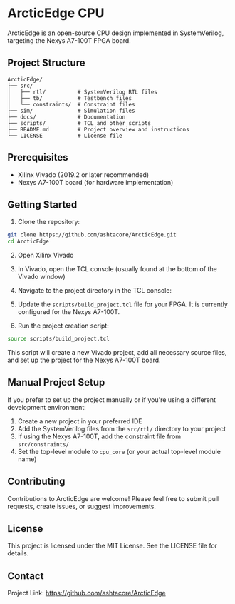 # ArcticEdge CPU

ArcticEdge is an open-source CPU design implemented in SystemVerilog, targeting the Nexys A7-100T FPGA board.

## Project Structure

```
ArcticEdge/
├── src/
│   ├── rtl/          # SystemVerilog RTL files
│   ├── tb/           # Testbench files
│   └── constraints/  # Constraint files
├── sim/              # Simulation files
├── docs/             # Documentation
├── scripts/          # TCL and other scripts
├── README.md         # Project overview and instructions
└── LICENSE           # License file
```

## Prerequisites

- Xilinx Vivado (2019.2 or later recommended)
- Nexys A7-100T board (for hardware implementation)

## Getting Started

1. Clone the repository:

```bash
git clone https://github.com/ashtacore/ArcticEdge.git
cd ArcticEdge
```

2. Open Xilinx Vivado

3. In Vivado, open the TCL console (usually found at the bottom of the Vivado window)

4. Navigate to the project directory in the TCL console:

5. Update the `scripts/build_project.tcl` file for your FPGA. It is currently configured for the Nexys A7-100T.

6. Run the project creation script:

```bash
source scripts/build_project.tcl
```

This script will create a new Vivado project, add all necessary source files, and set up the project for the Nexys A7-100T board.

## Manual Project Setup

If you prefer to set up the project manually or if you're using a different development environment:

1. Create a new project in your preferred IDE
2. Add the SystemVerilog files from the `src/rtl/` directory to your project
3. If using the Nexys A7-100T, add the constraint file from `src/constraints/`
4. Set the top-level module to `cpu_core` (or your actual top-level module name)

## Contributing

Contributions to ArcticEdge are welcome! Please feel free to submit pull requests, create issues, or suggest improvements.

## License

This project is licensed under the MIT License. See the LICENSE file for details.

## Contact

Project Link: https://github.com/ashtacore/ArcticEdge
